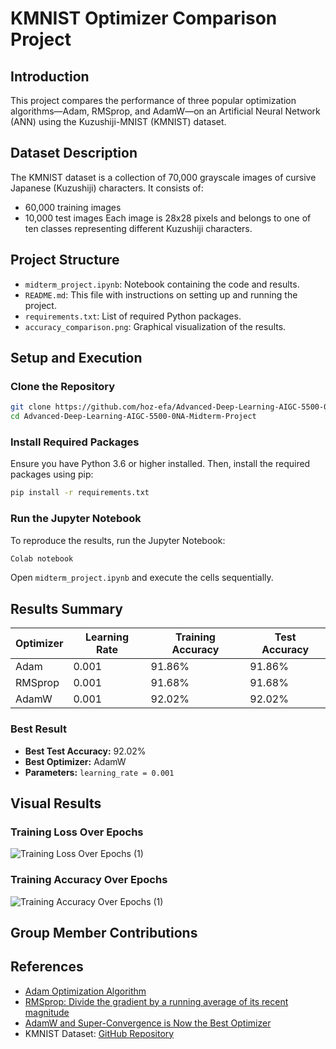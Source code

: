 
# KMNIST Optimizer Comparison Project

## Introduction

This project compares the performance of three popular optimization algorithms—Adam, RMSprop, and AdamW—on an Artificial Neural Network (ANN) using the Kuzushiji-MNIST (KMNIST) dataset.

## Dataset Description

The KMNIST dataset is a collection of 70,000 grayscale images of cursive Japanese (Kuzushiji) characters. It consists of:
- 60,000 training images
- 10,000 test images
Each image is 28x28 pixels and belongs to one of ten classes representing different Kuzushiji characters.

## Project Structure

- `midterm_project.ipynb`: Notebook containing the code and results.
- `README.md`: This file with instructions on setting up and running the project.
- `requirements.txt`: List of required Python packages.
- `accuracy_comparison.png`: Graphical visualization of the results.

## Setup and Execution

### Clone the Repository

```bash
git clone https://github.com/hoz-efa/Advanced-Deep-Learning-AIGC-5500-0NA-Midterm-Project.git
cd Advanced-Deep-Learning-AIGC-5500-0NA-Midterm-Project
```

### Install Required Packages

Ensure you have Python 3.6 or higher installed. Then, install the required packages using pip:

```bash
pip install -r requirements.txt
```

### Run the Jupyter Notebook

To reproduce the results, run the Jupyter Notebook:

```bash
Colab notebook
```

Open `midterm_project.ipynb` and execute the cells sequentially.

## Results Summary

| Optimizer | Learning Rate | Training Accuracy | Test Accuracy |
|-----------|----------------|-------------------|---------------|
| Adam      | 0.001          | 91.86%            | 91.86%        |
| RMSprop   | 0.001          | 91.68%            | 91.68%        |
| AdamW     | 0.001          | 92.02%            | 92.02%        |

### Best Result
- **Best Test Accuracy:** 92.02%
- **Best Optimizer:** AdamW
- **Parameters:** `learning_rate = 0.001`

## Visual Results

### Training Loss Over Epochs
![Training Loss Over Epochs (1)](https://github.com/hoz-efa/Advanced-Deep-Learning-AIGC-5500-0NA-Midterm-Project/assets/136026095/5236c2ed-20af-487b-8ddc-c677982ec69c)

### Training Accuracy Over Epochs
![Training Accuracy Over Epochs (1)](https://github.com/hoz-efa/Advanced-Deep-Learning-AIGC-5500-0NA-Midterm-Project/assets/136026095/34ee38d6-f5b0-42bb-8995-f18c4d6820af)


## Group Member Contributions

## References

- [Adam Optimization Algorithm](https://arxiv.org/abs/1412.6980)
- [RMSprop: Divide the gradient by a running average of its recent magnitude](https://www.cs.toronto.edu/~tijmen/csc321/slides/lecture_slides_lec6.pdf)
- [AdamW and Super-Convergence is Now the Best Optimizer](https://arxiv.org/abs/1711.05101)
- KMNIST Dataset: [GitHub Repository](https://github.com/rois-codh/kmnist)
